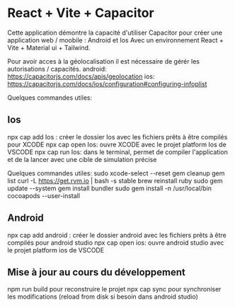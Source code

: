 # React + Vite + Capacitor

Cette application démontre la capacité d'utiliser Capacitor pour créer une application web / moobile : Android et Ios
Avec un environnement React + Vite + Material ui + Tailwind.

Pour avoir acces à la géolocalisation il est nécessaire de gérér les autorisations / capacités.
android: https://capacitorjs.com/docs/apis/geolocation
ios: https://capacitorjs.com/docs/ios/configuration#configuring-infoplist

Quelques commandes utiles:

## Ios

npx cap add Ios : créer le dossier Ios avec les fichiers prêts à être compilés pour XCODE
npx cap open Ios: ouvre XCODE avec le projet platform Ios de VSCODE
npx cap run Ios: dans le terminal, permet de compiler l'application et de la lancer avec une cible de simulation précise

Quelques commandes utiles:
sudo xcode-select --reset
gem cleanup
gem list
curl -L https://get.rvm.io | bash -s stable
brew reinstall ruby
sudo gem update --system
gem install bundler
sudo gem install -n /usr/local/bin cocoapods --user-install

## Android
npx cap add android : créer le dossier android avec les fichiers prêts à être compilés pour android studio
npx cap open ios: ouvre android studio avec le projet platform ios de VSCODE

## Mise à jour au cours du développement
npm run build pour reconstruire le projet
npx cap sync pour synchroniser les modifications (reload from disk si besoin dans android studio)